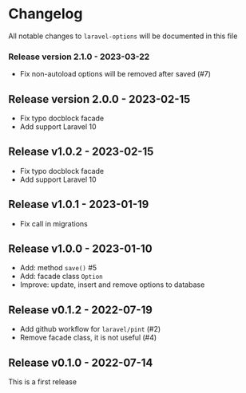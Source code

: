 # Changelog

All notable changes to `laravel-options` will be documented in this file

### Release version 2.1.0 - 2023-03-22

- Fix non-autoload options will be removed after saved (#7)

## Release version 2.0.0 - 2023-02-15

- Fix typo docblock facade
- Add support Laravel 10

## Release v1.0.2 - 2023-02-15

- Fix typo docblock facade
- Add support Laravel 10

## Release v1.0.1 - 2023-01-19

- Fix call in migrations

## Release v1.0.0 - 2023-01-10

- Add: method `save()` #5
- Add: facade class `Option`
- Improve: update, insert and remove options to database

## Release v0.1.2 - 2022-07-19

- Add github workflow for `laravel/pint` (#2)
- Remove facade class, it is not useful (#4)

## Release v0.1.0 - 2022-07-14

This is a first release
